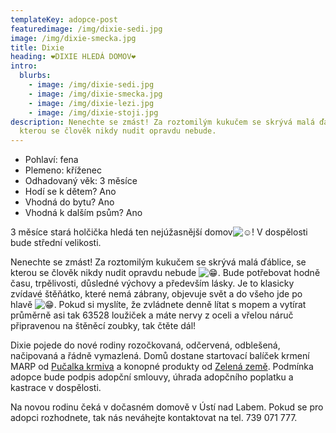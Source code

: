 ```yaml
---
templateKey: adopce-post
featuredimage: /img/dixie-sedi.jpg
image: /img/dixie-smecka.jpg
title: Dixie
heading: ❤️DIXIE HLEDÁ DOMOV❤️
intro:
  blurbs:
    - image: /img/dixie-sedi.jpg
    - image: /img/dixie-smecka.jpg
    - image: /img/dixie-lezi.jpg
    - image: /img/dixie-stoji.jpg
description: Nenechte se zmást! Za roztomilým kukučem se skrývá malá ďáblice, se
  kterou se člověk nikdy nudit opravdu nebude.
---
```

* Pohlaví: fena
* Plemeno: kříženec
* Odhadovaný věk: 3 měsíce
* Hodí se k dětem? Ano
* Vhodná do bytu? Ano
* Vhodná k dalším psům? Ano

3 měsíce stará holčička hledá ten nejúžasnější domov![☺️](https://static.xx.fbcdn.net/images/emoji.php/v9/t82/1.5/16/263a.png)! V dospělosti bude střední velikosti.

Nenechte se zmást! Za roztomilým kukučem se skrývá malá ďáblice, se kterou se člověk nikdy nudit opravdu nebude ![😁](https://static.xx.fbcdn.net/images/emoji.php/v9/ta8/1.5/16/1f601.png). Bude potřebovat hodně času, trpělivosti, důsledné výchovy a především lásky. Je to klasicky zvídavé štěňátko, které nemá zábrany, objevuje svět a do všeho jde po hlavě ![😁](https://static.xx.fbcdn.net/images/emoji.php/v9/ta8/1.5/16/1f601.png). Pokud si myslíte, že zvládnete denně lítat s mopem a vytírat průměrně asi [](<>)tak 63528 loužiček a máte nervy z oceli a vřelou náruč připravenou na štěněcí zoubky, tak čtěte dál!

Dixie pojede do nové rodiny rozočkovaná, odčervená, odblešená, načipovaná a řádně vymazlená. Domů dostane startovací balíček krmení MARP od [Pučalka krmiva](https://www.krmiva-pucalka.cz/) a konopné produkty od [Zelená země](https://www.zelenazeme.cz/). Podmínka adopce bude podpis adopční smlouvy, úhrada adopčního poplatku a kastrace v dospělosti. 

Na novou rodinu čeká v dočasném domově v Ústí nad Labem. Pokud se pro adopci rozhodnete, tak nás neváhejte kontaktovat na tel. 739 071 777.